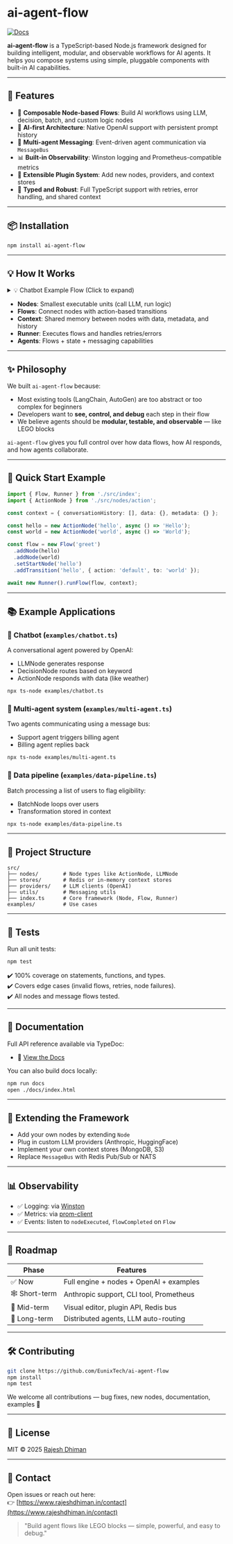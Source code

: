 # ai-agent-flow

[![Docs](https://img.shields.io/badge/docs-typedoc-blue.svg)](https://EunixTech.github.io/ai-agent-flow)

**ai-agent-flow** is a TypeScript-based Node.js framework designed for building intelligent, modular, and observable workflows for AI agents. It helps you compose systems using simple, pluggable components with built-in AI capabilities.

---

## 🚀 Features

- 🔄 **Composable Node-based Flows**: Build AI workflows using LLM, decision, batch, and custom logic nodes
- 🧠 **AI-first Architecture**: Native OpenAI support with persistent prompt history
- 📡 **Multi-agent Messaging**: Event-driven agent communication via `MessageBus`
- 📊 **Built-in Observability**: Winston logging and Prometheus-compatible metrics
- 🔌 **Extensible Plugin System**: Add new nodes, providers, and context stores
- 🔐 **Typed and Robust**: Full TypeScript support with retries, error handling, and shared context

---

## 📦 Installation

```bash
npm install ai-agent-flow
```

---

## 💡 How It Works

<details>
<summary>💡 Chatbot Example Flow (Click to expand)</summary>

```mermaid
flowchart TD
  A[Start Node (LLMNode)] -->|default| B[DecisionNode]
  B -->|weather| C[Weather ActionNode]
  B -->|default| D[Fallback ActionNode]
```

```mermaid
graph TD
  A[Start Node (LLMNode)] -->|default| B{Decision}
  B -- Yes --> C[ActionNode]
  B -- No --> D[End]
```

</details>

- **Nodes**: Smallest executable units (call LLM, run logic)
- **Flows**: Connect nodes with action-based transitions
- **Context**: Shared memory between nodes with data, metadata, and history
- **Runner**: Executes flows and handles retries/errors
- **Agents**: Flows + state + messaging capabilities

---

## ✨ Philosophy

We built `ai-agent-flow` because:

- Most existing tools (LangChain, AutoGen) are too abstract or too complex for beginners
- Developers want to **see, control, and debug** each step in their flow
- We believe agents should be **modular, testable, and observable** — like LEGO blocks

`ai-agent-flow` gives you full control over how data flows, how AI responds, and how agents collaborate.

---

## 🧠 Quick Start Example

```ts
import { Flow, Runner } from './src/index';
import { ActionNode } from './src/nodes/action';

const context = { conversationHistory: [], data: {}, metadata: {} };

const hello = new ActionNode('hello', async () => 'Hello');
const world = new ActionNode('world', async () => 'World');

const flow = new Flow('greet')
  .addNode(hello)
  .addNode(world)
  .setStartNode('hello')
  .addTransition('hello', { action: 'default', to: 'world' });

await new Runner().runFlow(flow, context);
```

---

## 📚 Example Applications

### 🔮 Chatbot (`examples/chatbot.ts`)

A conversational agent powered by OpenAI:

- LLMNode generates response
- DecisionNode routes based on keyword
- ActionNode responds with data (like weather)

```bash
npx ts-node examples/chatbot.ts
```

### 🤝 Multi-agent system (`examples/multi-agent.ts`)

Two agents communicating using a message bus:

- Support agent triggers billing agent
- Billing agent replies back

```bash
npx ts-node examples/multi-agent.ts
```

### 🧪 Data pipeline (`examples/data-pipeline.ts`)

Batch processing a list of users to flag eligibility:

- BatchNode loops over users
- Transformation stored in context

```bash
npx ts-node examples/data-pipeline.ts
```

---

## 📁 Project Structure

```
src/
├── nodes/        # Node types like ActionNode, LLMNode
├── stores/       # Redis or in-memory context stores
├── providers/    # LLM clients (OpenAI)
├── utils/        # Messaging utils
├── index.ts      # Core framework (Node, Flow, Runner)
examples/         # Use cases
```

---

## 🧪 Tests

Run all unit tests:

```bash
npm test
```

✔️ 100% coverage on statements, functions, and types.  
✔️ Covers edge cases (invalid flows, retries, node failures).  
✔️ All nodes and message flows tested.

---

## 📖 Documentation

Full API reference available via TypeDoc:

- 📘️ [View the Docs](https://EunixTech.github.io/ai-agent-flow)

You can also build docs locally:

```bash
npm run docs
open ./docs/index.html
```

---

## 🔌 Extending the Framework

- Add your own nodes by extending `Node`
- Plug in custom LLM providers (Anthropic, HuggingFace)
- Implement your own context stores (MongoDB, S3)
- Replace `MessageBus` with Redis Pub/Sub or NATS

---

## 📊 Observability

- ✅ Logging: via [Winston](https://github.com/winstonjs/winston)
- ✅ Metrics: via [prom-client](https://github.com/siimon/prom-client)
- ✅ Events: listen to `nodeExecuted`, `flowCompleted` on `Flow`

---

## 🛝 Roadmap

| Phase         | Features                                |
| ------------- | --------------------------------------- |
| ✅ Now        | Full engine + nodes + OpenAI + examples |
| 🕸️ Short-term | Anthropic support, CLI tool, Prometheus |
| 🧠 Mid-term   | Visual editor, plugin API, Redis bus    |
| 🚁️ Long-term | Distributed agents, LLM auto-routing    |

---

## 🛠️ Contributing

```bash
git clone https://github.com/EunixTech/ai-agent-flow
npm install
npm test
```

We welcome all contributions — bug fixes, new nodes, documentation, examples 🙌

---

## 📄 License

MIT © 2025 [Rajesh Dhiman](https://www.rajeshdhiman.in)

---

## 💬 Contact

Open issues or reach out here:  
👉 [https://www.rajeshdhiman.in/contact](https://www.rajeshdhiman.in/contact)

> "Build agent flows like LEGO blocks — simple, powerful, and easy to debug."
